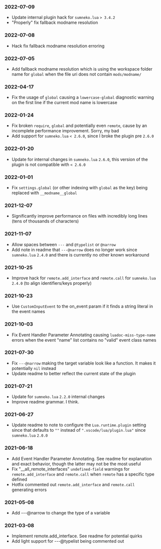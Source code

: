 
### 2022-07-09
- Update internal plugin hack for `sumneko.lua` `> 3.4.2`
- "Properly" fix fallback modname resolution

### 2022-07-08
- Hack fix fallback modname resolution erroring

### 2022-07-05
- Add fallback modname resolution which is using the workspace folder name for `global` when the file uri does not contain `mods/modname/`

### 2022-04-17
- Fix the usage of `global` causing a `lowercase-global` diagnostic warning on the first line if the current mod name is lowercase

### 2022-01-24
- Fix broken `require`, `global` and potentially even `remote`, cause by an incomplete performance improvement. Sorry, my bad
- Add support for `sumneko.lua` `< 2.6.0`, since I broke the plugin pre `2.6.0`

### 2022-01-20
- Update for internal changes in `sumneko.lua` `2.6.0`, this version of the plugin is not compatible with `< 2.6.0`

### 2022-01-01
- Fix `settings.global` (or other indexing with `global` as the key) being replaced with `__modname__global`

### 2021-12-07
- Significantly improve performance on files with incredibly long lines (tens of thousands of characters)

### 2021-11-07
- Allow spaces between `---` and `@typelist` or `@narrow`
- Add note in readme that `---@narrow` does no longer work since `sumneko.lua` `2.4.0` and there is currently no other known workaround

### 2021-10-25
- Improve hack for `remote.add_interface` and `remote.call` for `sumneko.lua` `2.4.0` (to align identifiers/keys properly)

### 2021-10-23
- Use `CustomInputEvent` to the on_event param if it finds a string literal in the event names

### 2021-10-03
- Fix Event Handler Parameter Annotating causing `luadoc-miss-type-name` errors when the event "name" list contains no "valid" event class names

### 2021-07-30
- Fix `---@narrow` making the target variable look like a function. It makes it potentially `nil` instead
- Update readme to better reflect the current state of the plugin

### 2021-07-21
- Update for `sumneko.lua` `2.2.0` internal changes
- Improve readme grammar. I think.

### 2021-06-27
- Update readme to note to configure the `Lua.runtime.plugin` setting since that defaults to `""` instead of `".vscode/lua/plugin.lua"` since `sumneko.lua` `2.0.0`

### 2021-06-18
- Add Event Handler Parameter Annotating. See readme for explanation and exact behavior, though the latter may not be the most useful
- Fix "__all_remote_interfaces" `undefined-field` warnings for `remote.add_interface` and `remote.call` when `remote` has a specific type defined
- Hotfix commented out `remote.add_interface` and `remote.call` generating errors

### 2021-05-08
- Add ---@narrow to change the type of a variable

### 2021-03-08
- Implement remote.add_interface. See readme for potential quirks
- Add light support for ---@typelist being commented out
